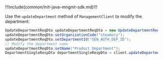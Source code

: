 !!!include(common/init-java-mngmt-sdk.md)!!!

Use the `updateDepartment` method of `ManagementClient` to modify the department:

```java
UpdateDepartmentReqDto updateDepartmentReqDto = new UpdateDepartmentReqDto();
updateDepartmentReqDto.setOrganizationCode("steamory");
updateDepartmentReqDto.setDepartmentId("GEN_AUTH_DEP_ID");
// Modify the department name
updateDepartmentReqDto.setName("Product Department");
DepartmentSingleRespDto departmentSingleRespDto = client.updateDepartment(updateDepartmentReqDto);
```

